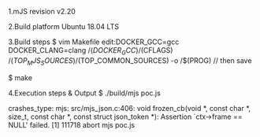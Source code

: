 1.mJS revision
v2.20

2.Build platform
Ubuntu 18.04 LTS 

3.Build steps
$ vim Makefile
edit:DOCKER_GCC=gcc
DOCKER_CLANG=clang
/$(DOCKER_GCC) /$(CFLAGS) /$(TOP_MJS_SOURCES) /$(TOP_COMMON_SOURCES) -o /$(PROG)
// then save

$ make

4.Execution steps & Output
$ ./build/mjs poc.js

crashes_type: mjs: src/mjs_json.c:406: void frozen_cb(void *, const char *, size_t, const char *, const struct json_token *): Assertion `ctx->frame == NULL' failed.
[1]    111718 abort      mjs poc.js
